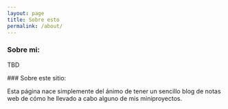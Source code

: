 ```yaml
---
layout: page
title: Sobre esto
permalink: /about/
---
```

### Sobre mi:

TBD

### Sobre este sitio:

Esta página nace simplemente del ánimo de tener un sencillo blog de notas web de cómo he llevado a cabo alguno de mis miniproyectos.
